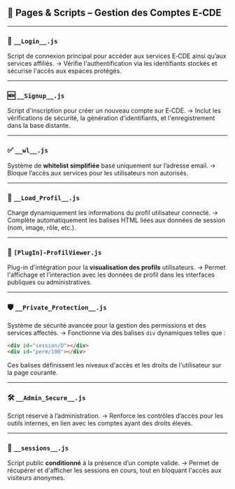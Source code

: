 ## 📄 Pages & Scripts – Gestion des Comptes E‑CDE

---

### 🔐 `__Login__.js`

Script de connexion principal pour accéder aux services E‑CDE ainsi qu’aux services affiliés.
→ Vérifie l'authentification via les identifiants stockés et sécurise l'accès aux espaces protégés.

---

### 🆕 `__Signup__.js`

Script d'inscription pour créer un nouveau compte sur E‑CDE.
→ Inclut les vérifications de sécurité, la génération d'identifiants, et l'enregistrement dans la base distante.

---

### ✅ `__wl__.js`

Système de **whitelist simplifiée** basé uniquement sur l’adresse email.
→ Bloque l’accès aux services pour les utilisateurs non autorisés.

---

### 👤 `__Load_Profil__.js`

Charge dynamiquement les informations du profil utilisateur connecté.
→ Complète automatiquement les balises HTML liées aux données de session (nom, image, rôle, etc.).

---

### 🧩 `[PlugIn]-ProfilViewer.js`

Plug-in d'intégration pour la **visualisation des profils** utilisateurs.
→ Permet l'affichage et l’interaction avec les données de profil dans les interfaces publiques ou administratives.

---

### 🛡️ `__Private_Protection__.js`

Système de sécurité avancée pour la gestion des permissions et des services affectés.
→ Fonctionne via des balises `div` dynamiques telles que :

```html
<div id="session/D"></div>
<div id="perm/100"></div>
```

Ces balises définissent les niveaux d'accès et les droits de l'utilisateur sur la page courante.

---

### 🛠️ `__Admin_Secure__.js`

Script réservé à l’administration.
→ Renforce les contrôles d’accès pour les outils internes, en lien avec les comptes ayant des droits élevés.

---

### 🔄 `__sessions__.js`

Script public **conditionné** à la présence d’un compte valide.
→ Permet de récupérer et d'afficher les sessions en cours, tout en bloquant l'accès aux visiteurs anonymes.

